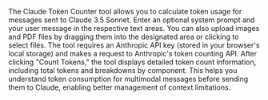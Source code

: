 The Claude Token Counter tool allows you to calculate token usage for messages sent to Claude 3.5 Sonnet. Enter an optional system prompt and your user message in the respective text areas. You can also upload images and PDF files by dragging them into the designated area or clicking to select files. The tool requires an Anthropic API key (stored in your browser's local storage) and makes a request to Anthropic's token counting API. After clicking "Count Tokens," the tool displays detailed token count information, including total tokens and breakdowns by component. This helps you understand token consumption for multimodal messages before sending them to Claude, enabling better management of context limitations.

<!-- Generated from commit: 033c0a74688aab01dedca71d7d4d718838a8db50 -->